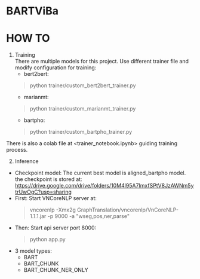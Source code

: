 # BARTViBa

# HOW TO

1. Training   
There are multiple models for this project. Use different trainer file and modify configuration for training:
    * bert2bert: 
    >python trainer/custom_bert2bert_trainer.py   
    * marianmt: 
    >python trainer/custom_marianmt_trainer.py   
    * bartpho:
    >python trainer/custom_bartpho_trainer.py   
   
There is also a colab file at <trainer_notebook.ipynb> guiding training process.


2. Inference   
* Checkpoint model: 
  The current best model is aligned_bartpho model. the checkpoint is stored at: https://drive.google.com/drive/folders/10M4l95A7ImxfSPtV8JzAWNm5ytrUwOgC?usp=sharing  
* First: Start VNCoreNLP server at:
    >vncorenlp -Xmx2g GraphTranslation/vncorenlp/VnCoreNLP-1.1.1.jar -p 9000 -a "wseg,pos,ner,parse"
* Then:  Start api server port 8000:
    >python app.py
* 3 model types:
    * BART
    * BART_CHUNK
    * BART_CHUNK_NER_ONLY